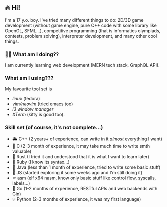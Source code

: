 ## 🔥 Hi!
I'm a 17 y.o. boy. I've tried many different things to do: 2D/3D game development (without game engine, pure C++ code with some library like OpenGL, SFML...), competitive programming (that is informatics olympiads, contests, problem solving), interpreter development, and many other cool things.

### 🧑‍💻 What am I doing??
I am currently learning web development (MERN tech stack, GraphQL API).

### What am I using???
My favourite tool set is 
- *linux* (fedora)
- *vim/neovim* (tried emacs too)
- *i3 window manager*
- *XTerm* (kitty is good too).

### Skill set (of course, it's not complete...)
- 🚑️ C++ (2 years+ of experience, can write in it *almost* everything I want)
- 👷 C (2-3 month of experience, it may take much time to write smth valuable)
- 🚀 Rust (I tried it and understood that it is what I want to learn later)
- 💄 Ruby (I know its syntax...)
- 🔧 Java (less than 1 month of experience, tried to write some basic stuff)
- 🔨 JS (started exploring it some weeks ago and I'm still doing it)
- ⚰️ asm (elf x64 nasm, know only basic stuff like control flow, syscalls, labels...)
- 🤡 Go (1-2 months of experience, RESTful APIs and web backends with Gin)
- 💡 Python (2-3 months of experience, it was my first language)
